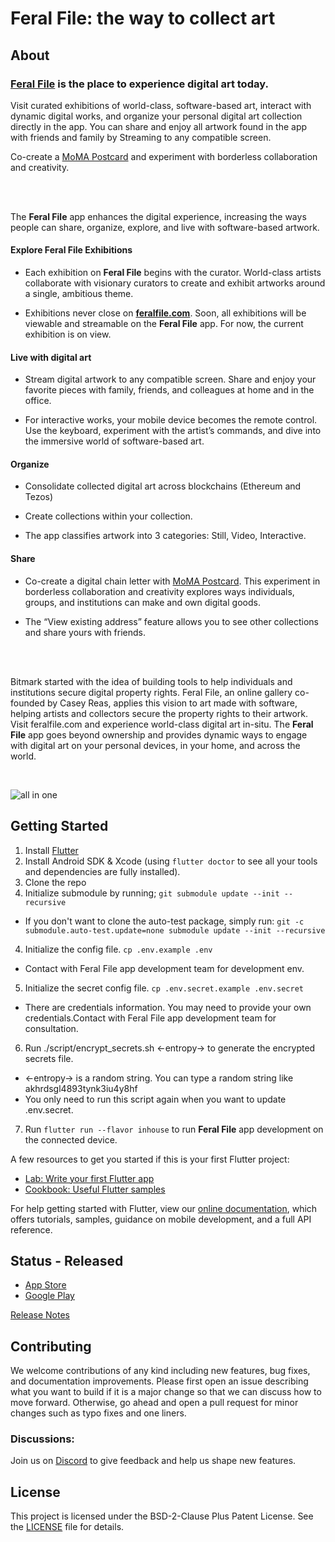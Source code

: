 # Feral File: the way to collect art


## About

### [Feral File](https://feralfile.com/) is the place to experience digital art today.

Visit curated exhibitions of world-class, software-based art, interact with dynamic digital works, and organize your personal digital art collection directly in the app. You can share and enjoy all artwork found in the app with friends and family by Streaming to any compatible screen.

Co-create a [MoMA Postcard](https://www.moma.org/calendar/exhibitions/5618) and experiment with borderless collaboration and creativity.


</br>
</br>


The **Feral File** app enhances the digital experience, increasing the ways people can share, organize, explore, and live with software-based artwork.


#### Explore Feral File Exhibitions

- Each exhibition on **Feral File** begins with the curator. World-class artists collaborate with visionary curators to create and exhibit artworks around a single, ambitious theme.

- Exhibitions never close on **[feralfile.com](https://feralfile.com/)**. Soon, all exhibitions will be viewable and streamable on the **Feral File** app. For now, the current exhibition is on view.


#### Live with digital art

- Stream digital artwork to any compatible screen. Share and enjoy your favorite pieces with family, friends, and colleagues at home and in the office.

- For interactive works, your mobile device becomes the remote control. Use the keyboard, experiment with the artist’s commands, and dive into the immersive world of software-based art.


#### Organize

- Consolidate collected digital art across blockchains (Ethereum and Tezos)

- Create collections within your collection.

- The app classifies artwork into 3 categories: Still, Video, Interactive.


#### Share

- Co-create a digital chain letter with [MoMA Postcard](https://www.moma.org/calendar/exhibitions/5618). This experiment in borderless collaboration and creativity explores ways individuals, groups, and institutions can make and own digital goods.

- The “View existing address” feature allows you to see other collections and share yours with friends.


</br>
</br>


Bitmark started with the idea of building tools to help individuals and institutions secure digital property rights. Feral File, an online gallery co-founded by Casey Reas, applies this vision to art made with software, helping artists and collectors secure the property rights to their artwork. Visit feralfile.com and experience world-class digital art in-situ. The **Feral File** app goes beyond ownership and provides dynamic ways to engage with digital art on your personal devices, in your home, and across the world.

</br>

![all in one](https://github.com/bitmark-inc/feralfile-app/assets/61187455/a63402ea-3949-4188-b9dd-c26c7457952b)



## Getting Started

1. Install [Flutter](https://flutter.dev)
2. Install Android SDK & Xcode (using `flutter doctor` to see all your tools and dependencies are fully installed).
2. Clone the repo
3. Initialize submodule by running; `git submodule update --init --recursive`
- If you don't want to clone the auto-test package, simply run: `git -c submodule.auto-test.update=none submodule update --init --recursive`
4. Initialize the config file. `cp .env.example .env`
- Contact with Feral File app development team for development env.
5. Initialize the secret config file. `cp .env.secret.example .env.secret`
- There are credentials information. You may need to provide your own credentials.Contact with Feral File app development team for consultation.
6. Run ./script/encrypt_secrets.sh <-entropy-> to generate the encrypted secrets file.
- <-entropy-> is a random string. You can type a random string like akhrdsgl4893tynk3iu4y8hf
- You only need to run this script again when you want to update .env.secret.
7. Run `flutter run --flavor inhouse` to run **Feral File** app development on the connected device.

A few resources to get you started if this is your first Flutter project:

- [Lab: Write your first Flutter app](https://flutter.dev/docs/get-started/codelab)
- [Cookbook: Useful Flutter samples](https://flutter.dev/docs/cookbook)

For help getting started with Flutter, view our
[online documentation](https://flutter.dev/docs), which offers tutorials,
samples, guidance on mobile development, and a full API reference.

## Status - Released
- [App Store](https://apps.apple.com/us/app/feral-file/id1544022728)
- [Google Play](https://play.google.com/store/apps/details?id=com.bitmark.autonomy_client&pli=)

[Release Notes](https://github.com/bitmark-inc/feral-file-docs/blob/main/app/release_notes/production/changelog.md)

## Contributing

We welcome contributions of any kind including new features, bug fixes, and documentation improvements. Please first open an issue describing what you want to build if it is a major change so that we can discuss how to move forward. Otherwise, go ahead and open a pull request for minor changes such as typo fixes and one liners.

### Discussions:
Join us on [Discord](https://discord.gg/3BBkrjS4n7) to give feedback and help us shape new features.

## License
This project is licensed under the BSD-2-Clause Plus Patent License. See the [LICENSE](LICENSE) file for details.
